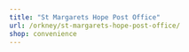 ```yaml
---
title: "St Margarets Hope Post Office"
url: /orkney/st-margarets-hope-post-office/
shop: convenience
---
```

